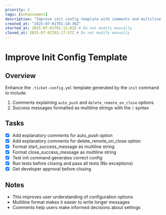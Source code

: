 ```yaml
---
priority: 2
tags: [enhancement]
description: "Improve init config template with comments and multiline message format"
created_at: "2025-07-01T01:10:36Z"
started_at: 2025-07-01T01:11:03Z # Do not modify manually
closed_at: 2025-07-01T01:17:57Z # Do not modify manually
---
```


# Improve Init Config Template

## Overview

Enhance the `.ticket-config.yml` template generated by the `init` command to include:
1. Comments explaining `auto_push` and `delete_remote_on_close` options
2. Success messages formatted as multiline strings with the `|` syntax

## Tasks

- [x] Add explanatory comments for auto_push option
- [x] Add explanatory comments for delete_remote_on_close option  
- [x] Format start_success_message as multiline string
- [x] Format close_success_message as multiline string
- [x] Test init command generates correct config
- [x] Run tests before closing and pass all tests (No exceptions)
- [x] Get developer approval before closing

## Notes

- This improves user understanding of configuration options
- Multiline format makes it easier to write longer messages
- Comments help users make informed decisions about settings
